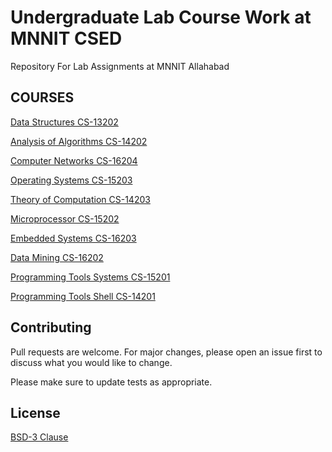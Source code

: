 # Undergraduate Lab Course Work at MNNIT CSED

Repository For Lab Assignments at MNNIT Allahabad

## COURSES

[Data Structures CS-13202](https://github.com/geekymanas/Lab/tree/master/Data%20Structures%20Lab)

[Analysis of Algorithms CS-14202]()

[Computer Networks CS-16204]()

[Operating Systems CS-15203]()

[Theory of Computation CS-14203](https://github.com/geekymanas/Lab/tree/master/Theory%20of%20Computation%20Lab)

[Microprocessor CS-15202]()

[Embedded Systems CS-16203 ]()

[Data Mining CS-16202 ]()

[Programming Tools Systems CS-15201]()

[Programming Tools Shell CS-14201]()

## Contributing
Pull requests are welcome. For major changes, please open an issue first to discuss what you would like to change.

Please make sure to update tests as appropriate.

## License
[BSD-3 Clause](https://github.com/geekymanas/Lab/blob/master/LICENSE)
